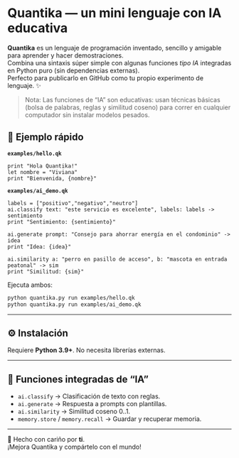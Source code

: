 # Quantika — un mini lenguaje con IA educativa

**Quantika** es un lenguaje de programación inventado, sencillo y amigable para aprender y hacer demostraciones.  
Combina una sintaxis súper simple con algunas funciones *tipo IA* integradas en Python puro (sin dependencias externas).  
Perfecto para publicarlo en GitHub como tu propio experimento de lenguaje. ✨

> Nota: Las funciones de “IA” son educativas: usan técnicas básicas (bolsa de palabras, reglas y similitud coseno) para correr en cualquier computador sin instalar modelos pesados.

## 🚀 Ejemplo rápido

**`examples/hello.qk`**
```qk
print "Hola Quantika!"
let nombre = "Viviana"
print "Bienvenida, {nombre}"
```

**`examples/ai_demo.qk`**
```qk
labels = ["positivo","negativo","neutro"]
ai.classify text: "este servicio es excelente", labels: labels -> sentimiento
print "Sentimiento: {sentimiento}"

ai.generate prompt: "Consejo para ahorrar energía en el condominio" -> idea
print "Idea: {idea}"

ai.similarity a: "perro en pasillo de acceso", b: "mascota en entrada peatonal" -> sim
print "Similitud: {sim}"
```

Ejecuta ambos:
```bash
python quantika.py run examples/hello.qk
python quantika.py run examples/ai_demo.qk
```

---

## ⚙️ Instalación

Requiere **Python 3.9+**. No necesita librerías externas.

---

## 🤖 Funciones integradas de “IA”

- `ai.classify` → Clasificación de texto con reglas.  
- `ai.generate` → Respuesta a prompts con plantillas.  
- `ai.similarity` → Similitud coseno 0..1.  
- `memory.store` / `memory.recall` → Guardar y recuperar memoria.

---

💙 Hecho con cariño por **ti**.  
¡Mejora Quantika y compártelo con el mundo!
